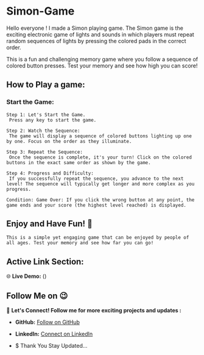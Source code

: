 # Simon-Game
Hello everyone ! I made a Simon playing game. The Simon game is the exciting electronic game of lights and sounds in which players must repeat random sequences of lights by pressing the colored pads in the correct order. 

This is a fun and challenging memory game where you follow a sequence of colored button presses. Test your memory and see how high you can score!

## How to Play a game:
 ### Start the Game: 
    Step 1: Let's Start the Game.
     Press any key to start the game.
    
    Step 2: Watch the Sequence: 
     The game will display a sequence of colored buttons lighting up one by one. Focus on the order as they illuminate.
     
    Step 3: Repeat the Sequence: 
     Once the sequence is complete, it's your turn! Click on the colored buttons in the exact same order as shown by the game.
     
    Step 4: Progress and Difficulty: 
     If you successfully repeat the sequence, you advance to the next level! The sequence will typically get longer and more complex as you progress.
     
    Condition: Game Over: If you click the wrong button at any point, the game ends and your score (the highest level reached) is displayed.

  ## Enjoy and Have Fun! :smiling_face_with_three_hearts:
    This is a simple yet engaging game that can be enjoyed by people of all ages. Test your memory and see how far you can go!

## Active Link Section:

🌐 **Live Demo:** ()

## Follow Me on 😉 

🚀 **Let's Connect! Follow me for more exciting projects and updates :**
- **GitHub:**  [Follow on GitHub]()
- **LinkedIn:** [Connect on LinkedIn]()
  

- $ Thank You Stay Updated...
 
